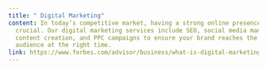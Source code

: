 ```yaml
---
title: " Digital Marketing"
content: In today’s competitive market, having a strong online presence is
  crucial. Our digital marketing services include SEO, social media management,
  content creation, and PPC campaigns to ensure your brand reaches the right
  audience at the right time.
link: https://www.forbes.com/advisor/business/what-is-digital-marketing/
---
```

